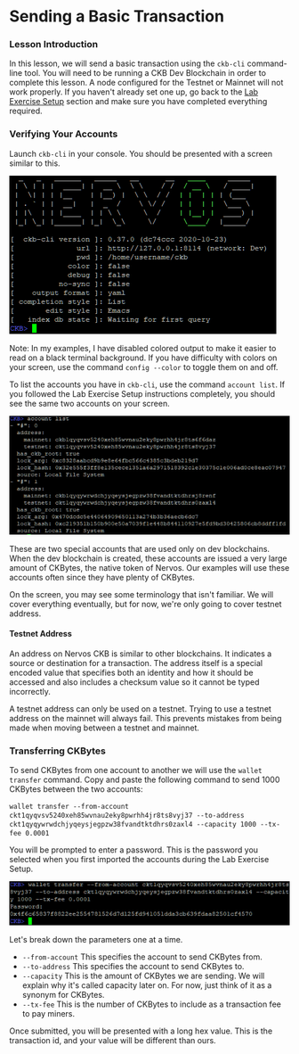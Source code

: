 # Sending a Basic Transaction

### Lesson Introduction

In this lesson, we will send a basic transaction using the `ckb-cli` command-line tool. You will need to be running a CKB Dev Blockchain in order to complete this lesson. A node configured for the Testnet or Mainnet will not work properly. If you haven't already set one up, go back to the [Lab Exercise Setup](https://nervos.gitbook.io/developer-training-course/lab-exercise-setup) section and make sure you have completed everything required.

### Verifying Your Accounts

Launch `ckb-cli` in your console. You should be presented with a screen similar to this.

![](../.gitbook/assets/ckb-cli.png)

Note: In my examples, I have disabled colored output to make it easier to read on a black terminal background. If you have difficulty with colors on your screen, use the command `config --color` to toggle them on and off.

To list the accounts you have in `ckb-cli`, use the command `account list`. If you followed the Lab Exercise Setup instructions completely, you should see the same two accounts on your screen.

![](../.gitbook/assets/account-list.png)

These are two special accounts that are used only on dev blockchains. When the dev blockchain is created, these accounts are issued a very large amount of CKBytes, the native token of Nervos. Our examples will use these accounts often since they have plenty of CKBytes.

On the screen, you may see some terminology that isn't familiar. We will cover everything eventually, but for now, we're only going to cover testnet address.

#### Testnet Address

An address on Nervos CKB is similar to other blockchains. It indicates a source or destination for a transaction. The address itself is a special encoded value that specifies both an identity and how it should be accessed and also includes a checksum value so it cannot be typed incorrectly.

A testnet address can only be used on a testnet. Trying to use a testnet address on the mainnet will always fail. This prevents mistakes from being made when moving between a testnet and mainnet.

### Transferring CKBytes

To send CKBytes from one account to another we will use the `wallet transfer` command. Copy and paste the following command to send 1000 CKBytes between the two accounts: 

```text
wallet transfer --from-account ckt1qyqvsv5240xeh85wvnau2eky8pwrhh4jr8ts8vyj37 --to-address ckt1qyqywrwdchjyqeysjegpzw38fvandtktdhrs0zaxl4 --capacity 1000 --tx-fee 0.0001
```

You will be prompted to enter a password. This is the password you selected when you first imported the accounts during the Lab Exercise Setup.

![](../.gitbook/assets/wallet-transfer.png)

Let's break down the parameters one at a time.

* `--from-account` This specifies the account to send CKBytes from.
* `--to-address` This specifies the account to send CKBytes to.
* `--capacity` This is the amount of CKBytes we are sending. We will explain why it's called capacity later on. For now, just think of it as a synonym for CKBytes.
* `--tx-fee` This is the number of CKBytes to include as a transaction fee to pay miners. 

Once submitted, you will be presented with a long hex value. This is the transaction id, and your value will be different than ours.

